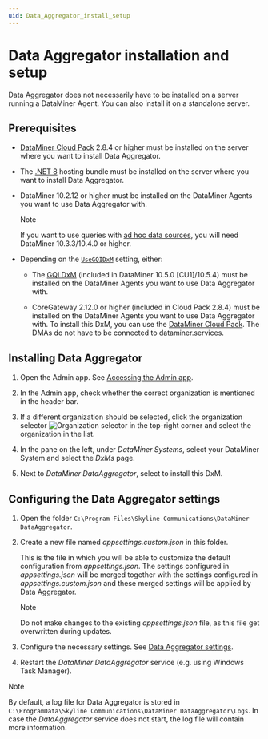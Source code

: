 ```yaml
---
uid: Data_Aggregator_install_setup
---
```


# Data Aggregator installation and setup

Data Aggregator does not necessarily have to be installed on a server running a DataMiner Agent. You can also install it on a standalone server.

## Prerequisites

- [DataMiner Cloud Pack](xref:DataMiner_Cloud_Pack) 2.8.4 or higher must be installed on the server where you want to install Data Aggregator.

- The [.NET 8](https://dotnet.microsoft.com/en-us/download/dotnet/8.0) hosting bundle must be installed on the server where you want to install Data Aggregator.

- DataMiner 10.2.12 or higher must be installed on the DataMiner Agents you want to use Data Aggregator with.

  > [!NOTE]
  > If you want to use queries with [ad hoc data sources](xref:Get_ad_hoc_data), you will need DataMiner 10.3.3/10.4.0 or higher.

- Depending on the [`UseGQIDxM`](xref:Data_Aggregator_settings#using-the-gqi-dxm-for-queries) setting, either:

  - The [GQI DxM](xref:GQI_DxM) (included in DataMiner 10.5.0 [CU1]/10.5.4) must be installed on the DataMiner Agents you want to use Data Aggregator with.

  - CoreGateway 2.12.0 or higher (included in Cloud Pack 2.8.4) must be installed on the DataMiner Agents you want to use Data Aggregator with. To install this DxM, you can use the [DataMiner Cloud Pack](xref:DataMiner_Cloud_Pack). The DMAs do not have to be connected to dataminer.services.

## Installing Data Aggregator

1. Open the Admin app. See [Accessing the Admin app](xref:Accessing_the_Admin_app).

1. In the Admin app, check whether the correct organization is mentioned in the header bar.

1. If a different organization should be selected, click the organization selector ![Organization selector](~/dataminer/images/Cloud_Admin_Selector_icon.png) in the top-right corner and select the organization in the list.

1. In the pane on the left, under *DataMiner Systems*, select your DataMiner System and select the *DxMs* page.

1. Next to *DataMiner DataAggregator*, select to install this DxM.

## Configuring the Data Aggregator settings

1. Open the folder `C:\Program Files\Skyline Communications\DataMiner DataAggregator`.

1. Create a new file named *appsettings.custom.json* in this folder.

   This is the file in which you will be able to customize the default configuration from *appsettings.json*. The settings configured in *appsettings.json* will be merged together with the settings configured in *appsettings.custom.json* and these merged settings will be applied by Data Aggregator.

   > [!NOTE]
   > Do not make changes to the existing *appsettings.json* file, as this file get overwritten during updates.

1. Configure the necessary settings. See [Data Aggregator settings](xref:Data_Aggregator_settings).

1. Restart the *DataMiner DataAggregator* service (e.g. using Windows Task Manager).

> [!NOTE]
> By default, a log file for Data Aggregator is stored in `C:\ProgramData\Skyline Communications\DataMiner DataAggregator\Logs`. In case the *DataAggregator* service does not start, the log file will contain more information.
